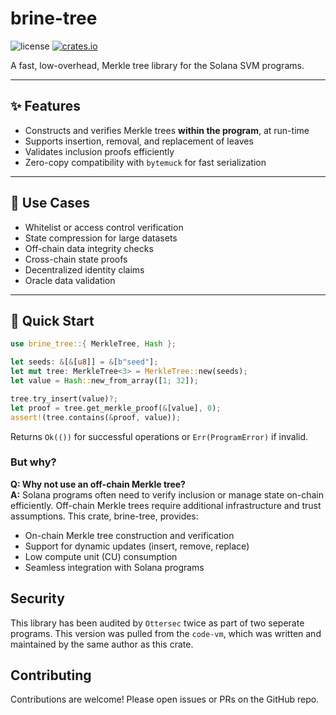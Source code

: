 # brine-tree

![license](https://img.shields.io/badge/license-MIT-blue.svg?style=flat)
[![crates.io](https://img.shields.io/crates/v/brine-tree.svg?style=flat)](https://crates.io/crates/brine-tree)

A fast, low-overhead, Merkle tree library for the Solana SVM programs.

---

## ✨ Features

- Constructs and verifies Merkle trees **within the program**, at run-time
- Supports insertion, removal, and replacement of leaves
- Validates inclusion proofs efficiently
- Zero-copy compatibility with `bytemuck` for fast serialization

---

## 🧱 Use Cases

- Whitelist or access control verification
- State compression for large datasets
- Off-chain data integrity checks
- Cross-chain state proofs
- Decentralized identity claims
- Oracle data validation

---

## 🚀 Quick Start

```rust
use brine_tree::{ MerkleTree, Hash };

let seeds: &[&[u8]] = &[b"seed"];
let mut tree: MerkleTree<3> = MerkleTree::new(seeds);
let value = Hash::new_from_array([1; 32]);

tree.try_insert(value)?;
let proof = tree.get_merkle_proof(&[value], 0);
assert!(tree.contains(&proof, value));
```

Returns `Ok(())` for successful operations or `Err(ProgramError)` if invalid.

### But why?

**Q: Why not use an off-chain Merkle tree?**  
**A:** Solana programs often need to verify inclusion or manage state on-chain efficiently. Off-chain Merkle trees require additional infrastructure and trust assumptions. This crate, brine-tree, provides:

- On-chain Merkle tree construction and verification
- Support for dynamic updates (insert, remove, replace)
- Low compute unit (CU) consumption
- Seamless integration with Solana programs

## Security

This library has been audited by `Ottersec` twice as part of two seperate programs. This version was pulled from the `code-vm`, which was written and maintained by the same author as this crate.

## Contributing

Contributions are welcome! Please open issues or PRs on the GitHub repo.

